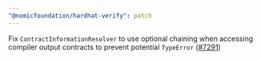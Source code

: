 ```yaml
---
"@nomicfoundation/hardhat-verify": patch
---
```


Fix `ContractInformationResolver` to use optional chaining when accessing compiler output contracts to prevent potential `TypeError` ([#7291](https://github.com/NomicFoundation/hardhat/pull/7291))
